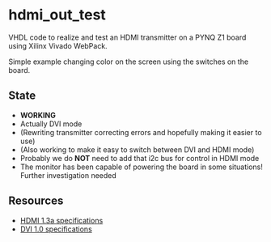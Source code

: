 # hdmi_out_test
VHDL code to realize and test an HDMI transmitter on a PYNQ Z1 board using
Xilinx Vivado WebPack.

Simple example changing color on the screen using the switches on the board.

## State
* __WORKING__
* Actually DVI mode
* (Rewriting transmitter correcting errors and hopefully making it easier to use)
* (Also working to make it easy to switch between DVI and HDMI mode)
* Probably we do __NOT__ need to add that i2c bus for control in HDMI mode
* The monitor has been capable of powering the board in some situations!
  Further investigation needed

## Resources
* [HDMI 1.3a specifications](https://www.hdmi.org/manufacturer/specification.aspx)
* [DVI 1.0 specifications](https://web.archive.org/web/20120717013308/http://www.ddwg.org/lib/dvi_10.pdf)
